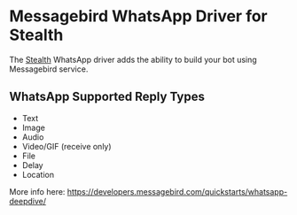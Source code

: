 # Messagebird WhatsApp Driver for Stealth

The [Stealth](https://github.com/hellostealth/stealth) WhatsApp driver adds the ability to build your bot using Messagebird service.

## WhatsApp Supported Reply Types

* Text
* Image
* Audio
* Video/GIF (receive only)
* File
* Delay
* Location

More info here: https://developers.messagebird.com/quickstarts/whatsapp-deepdive/
